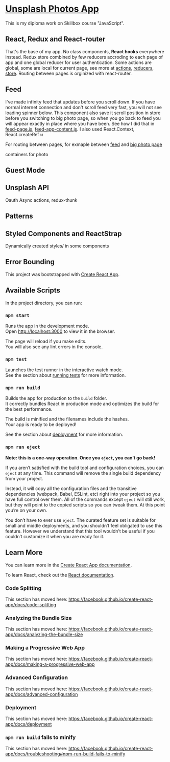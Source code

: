 # [Unsplash Photos App](https://unsplash-photos.ru/)
This is my diploma work on Skillbox course "JavaScript".

## React, Redux and React-router
That's the base of my app. No class components, **React hooks** everywhere instead. Redux store combined by few reducers accroding to each page of app and one global reducer for user authentication. Some actions are global, some are local for current page, see more at [actions](https://github.com/VadimVeberg/unsplash-photos-app/tree/master/src/actions), [reducers](https://github.com/VadimVeberg/unsplash-photos-app/tree/master/src/reducers), [store](https://github.com/VadimVeberg/unsplash-photos-app/tree/master/src/store). Routing between pages is orginized with react-router.

## Feed
I've made infinity feed that updates before you scroll down. If you have normal internet connection and don't scroll feed very fast, you will not see loading spinner below. This component also save it scroll position in store before you switching to big photo page, so when you go back to feed you will appear exactly in place where you have been. See how I did that in [feed-page.js](https://github.com/VadimVeberg/unsplash-photos-app/blob/master/src/components/pages/feed-page.js), [feed-app-content.js](https://github.com/VadimVeberg/unsplash-photos-app/blob/master/src/components/feed-app-content/feed-app-content.js).
I also used React.Context, React.createRef  и

For routing between pages, for exmaple between [feed](https://github.com/VadimVeberg/unsplash-photos-app/blob/master/src/components/pages/feed-page.js) and [big photo page](https://github.com/VadimVeberg/unsplash-photos-app/blob/master/src/components/pages/big-photo-page.js)


containers for photo
## Guest Mode
## Unsplash API
Oauth
Async actions, redux-thunk
## Patterns

## Styled Components and ReactStrap
Dynamically created styles/ in some components

## Error Bounding



This project was bootstrapped with [Create React App](https://github.com/facebook/create-react-app).
## Available Scripts

In the project directory, you can run:

### `npm start`

Runs the app in the development mode.<br />
Open [http://localhost:3000](http://localhost:3000) to view it in the browser.

The page will reload if you make edits.<br />
You will also see any lint errors in the console.

### `npm test`

Launches the test runner in the interactive watch mode.<br />
See the section about [running tests](https://facebook.github.io/create-react-app/docs/running-tests) for more information.

### `npm run build`

Builds the app for production to the `build` folder.<br />
It correctly bundles React in production mode and optimizes the build for the best performance.

The build is minified and the filenames include the hashes.<br />
Your app is ready to be deployed!

See the section about [deployment](https://facebook.github.io/create-react-app/docs/deployment) for more information.

### `npm run eject`

**Note: this is a one-way operation. Once you `eject`, you can’t go back!**

If you aren’t satisfied with the build tool and configuration choices, you can `eject` at any time. This command will remove the single build dependency from your project.

Instead, it will copy all the configuration files and the transitive dependencies (webpack, Babel, ESLint, etc) right into your project so you have full control over them. All of the commands except `eject` will still work, but they will point to the copied scripts so you can tweak them. At this point you’re on your own.

You don’t have to ever use `eject`. The curated feature set is suitable for small and middle deployments, and you shouldn’t feel obligated to use this feature. However we understand that this tool wouldn’t be useful if you couldn’t customize it when you are ready for it.

## Learn More

You can learn more in the [Create React App documentation](https://facebook.github.io/create-react-app/docs/getting-started).

To learn React, check out the [React documentation](https://reactjs.org/).

### Code Splitting

This section has moved here: https://facebook.github.io/create-react-app/docs/code-splitting

### Analyzing the Bundle Size

This section has moved here: https://facebook.github.io/create-react-app/docs/analyzing-the-bundle-size

### Making a Progressive Web App

This section has moved here: https://facebook.github.io/create-react-app/docs/making-a-progressive-web-app

### Advanced Configuration

This section has moved here: https://facebook.github.io/create-react-app/docs/advanced-configuration

### Deployment

This section has moved here: https://facebook.github.io/create-react-app/docs/deployment

### `npm run build` fails to minify

This section has moved here: https://facebook.github.io/create-react-app/docs/troubleshooting#npm-run-build-fails-to-minify

